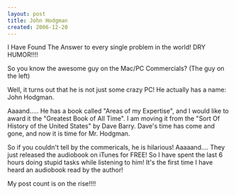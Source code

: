 ```yaml
---
layout: post
title: John Hodgman
created: 2006-12-20
---
```

I Have Found The Answer to every single problem in the world! DRY HUMOR!!!!

So you know the awesome guy on the Mac/PC Commercials? (The guy on the left)

Well, it turns out that he is not just some crazy PC! He actually has a name: John Hodgman.

Aaaand..... He has a book called "Areas of my Expertise", and I would like to award it the "Greatest Book of All Time". I am moving it from the "Sort Of History of the United States" by Dave Barry. Dave's time has come and gone, and now it is time for Mr. Hodgman.

So if you couldn't tell by the commericals, he is hilarious! Aaaaand.... They just released the audiobook on iTunes for FREE! So I have spent the last 6 hours doing stupid tasks while listening to him! It's the first time I have heard an audiobook read by the author!

My post count is on the rise!!!!